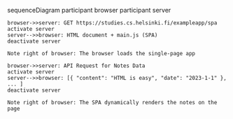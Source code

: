sequenceDiagram
participant browser
participant server

    browser->>server: GET https://studies.cs.helsinki.fi/exampleapp/spa
    activate server
    server-->>browser: HTML document + main.js (SPA)
    deactivate server

    Note right of browser: The browser loads the single-page app

    browser->>server: API Request for Notes Data
    activate server
    server-->>browser: [{ "content": "HTML is easy", "date": "2023-1-1" }, ... ]
    deactivate server

    Note right of browser: The SPA dynamically renders the notes on the page

